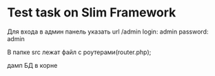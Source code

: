 # Test task on Slim Framework

Для входа в админ панель указать url /admin
login: admin
password: admin

В папке src лежат файл с роутерами(router.php);


дамп БД в корне